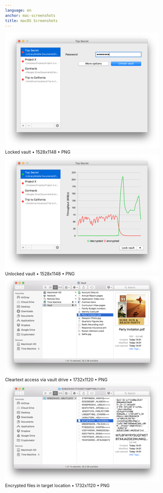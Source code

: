 ```yaml
---
language: en
anchor: mac-screenshots
title: macOS Screenshots
---
```

<div class="row">
  <div class="col-sm-12 col-md-6">
    <div class="thumbnail text-center">
      <a href="/img/presskit/en/mac-screenshot-1.png"><img src="/img/presskit/en/mac-screenshot-1.png"/></a>
      <div class="caption">Locked vault • 1528x1148 • PNG</div>
    </div>
  </div>
  <div class="clearfix visible-sm-block"></div>
  <div class="col-sm-12 col-md-6">
    <div class="thumbnail text-center">
      <a href="/img/presskit/en/mac-screenshot-2.png"><img src="/img/presskit/en/mac-screenshot-2.png"/></a>
      <div class="caption">Unlocked vault • 1528x1148 • PNG</div>
    </div>
  </div>
</div>
<div class="row">
  <div class="col-sm-12 col-md-6">
    <div class="thumbnail text-center">
      <a href="/img/presskit/en/mac-screenshot-3.png"><img src="/img/presskit/en/mac-screenshot-3.png"/></a>
      <div class="caption">Cleartext access via vault drive • 1732x1120 • PNG</div>
    </div>
  </div>
  <div class="clearfix visible-sm-block"></div>
  <div class="col-sm-12 col-md-6">
    <div class="thumbnail text-center">
      <a href="/img/presskit/en/mac-screenshot-4.png"><img src="/img/presskit/en/mac-screenshot-4.png"/></a>
      <div class="caption">Encrypted files in target location • 1732x1120 • PNG</div>
    </div>
  </div>
</div>
